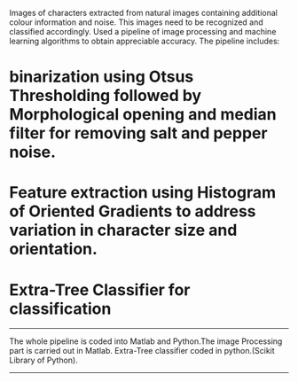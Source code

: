 Images of characters extracted from natural images containing additional colour information and noise. This images need to be recognized and classified accordingly. Used a pipeline of image processing and machine learning algorithms to obtain appreciable accuracy. The pipeline includes:
# binarization using Otsus Thresholding followed by Morphological opening and median filter for removing salt and pepper noise.
# Feature extraction using Histogram of Oriented Gradients to address variation in character size and orientation.
# Extra-Tree Classifier for classification

---------------------------------------------------------------------------------

The whole pipeline is coded into Matlab and Python.The image Processing part is carried out in Matlab. Extra-Tree classifier coded in python.(Scikit Library of Python).

----------------------------------------------------------------------------------